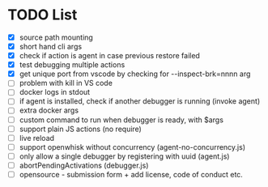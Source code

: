 TODO List
=========

* [x] source path mounting
* [x] short hand cli args
* [x] check if action is agent in case previous restore failed
* [x] test debugging multiple actions
* [x] get unique port from vscode by checking for --inspect-brk=nnnn arg
* [ ] problem with kill in VS code
* [ ] docker logs in stdout
* [ ] if agent is installed, check if another debugger is running (invoke agent)
* [ ] extra docker args
* [ ] custom command to run when debugger is ready, with $args
* [ ] support plain JS actions (no require)
* [ ] live reload
* [ ] support openwhisk without concurrency (agent-no-concurrency.js)
* [ ] only allow a single debugger by registering with uuid (agent.js)
* [ ] abortPendingActivations (debugger.js)
* [ ] opensource - submission form + add license, code of conduct etc.
